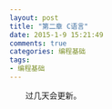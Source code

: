 ```yaml
---
layout: post
title: "第二章 C语言"
date: 2015-1-9 15:21:49
comments: true
categories: 编程基础
tags:
- 编程基础
---
```

　　过几天会更新。


<br><br>